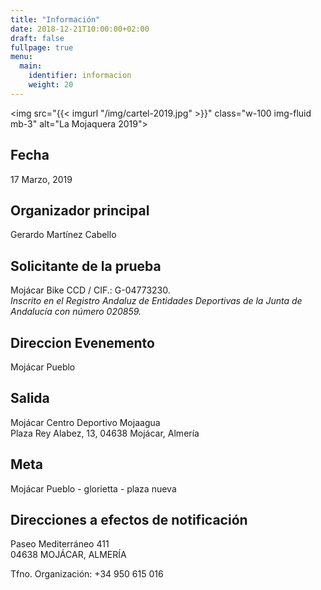 ```yaml
---
title: "Información"
date: 2018-12-21T10:00:00+02:00
draft: false
fullpage: true
menu:
  main:
    identifier: informacion
    weight: 20
---
```


<img src="{{< imgurl "/img/cartel-2019.jpg" >}}" class="w-100 img-fluid mb-3" alt="La Mojaquera 2019">

<main class="container">
<h2>Fecha</h2>
<p>17 Marzo, 2019</p>

<h2>Organizador principal</h2>
<p>Gerardo Martínez Cabello</p>

<h2>Solicitante de la prueba</h2>
<p>
    Mojácar Bike CCD / CIF.: G-04773230.<br/>
    <em>Inscrito en el Registro Andaluz de Entidades Deportivas de la Junta de Andalucía con número 020859.</em>
</p>

<h2>Direccion Evenemento</h2>
<p>Mojácar Pueblo</p>

<h2>Salida</h2>
<p>
    Mojácar Centro Deportivo Mojaagua<br/>
    Plaza Rey Alabez, 13, 04638 Mojácar, Almería
</p>

<h2>Meta</h2>
<p>Mojácar Pueblo - glorietta - plaza nueva</p>

<h2>Direcciones a efectos de notificación</h2>
<p>
    Paseo Mediterráneo 411<br/>
    04638 MOJÁCAR, ALMERÍA
</p>

<p>Tfno. Organización: +34 950 615 016</p>
</main>
